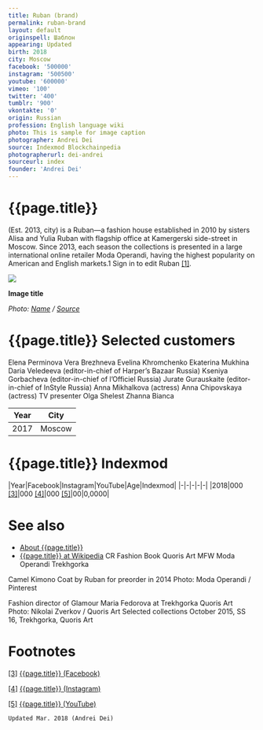 ```yaml
---
title: Ruban (brand)
permalink: ruban-brand
layout: default
originspell: Шаблон
appearing: Updated
birth: 2018
city: Moscow
facebook: '500000'
instagram: '500500'
youtube: '600000'
vimeo: '100'
twitter: '400'
tumblr: '900'
vkontakte: '0'
origin: Russian
profession: English language wiki
photo: This is sample for image caption
photographer: Andrei Dei
source: Indexmod Blockchainpedia
photographerurl: dei-andrei
sourceurl: index
founder: 'Andrei Dei'
---
```


# {{page.title}}

(Est. 2013, city) is a Ruban—a fashion house established in 2010 by sisters Alisa and Yulia Ruban with flagship office at Kamergerski side-street in Moscow. Since 2013, each season the collections is presented in a large international online retailer Moda Operandi, having the highest popularity on American and English markets.1 Sign in to edit Ruban <span id="a1">[\[1\]](#f1)</span>.

![](/encyclopedia/images/image-name.jpg)

**Image title**

*Photo: [Name](index) / [Source](index)*

# {{page.title}} Selected customers

Elena Perminova
Vera Brezhneva
Evelina Khromchenko
Ekaterina Mukhina
Daria Veledeeva (editor-in-chief of Harper’s Bazaar Russia)
Kseniya Gorbacheva (editor-in-chief of l’Officiel Russia)
Jurate Gurauskaite (editor-in-chief of InStyle Russia)
Anna Mikhalkova (actress)
Anna Chipovskaya (actress)
TV presenter Olga Shelest
Zhanna Bianca

|Year|City|
|-|-|
|2017|Moscow|

# {{page.title}} Indexmod

|Year|Facebook|Instagram|YouTube|Age|Indexmod|
|-|-|-|-|-|
|2018|000 <span id="a3">[\[3\]](#f3)</span>|000 <span id="a4">[\[4\]](#f4)</span>|000 <span id="a5">[\[5\]](#f5)</span>|00|0,0000|


# See also

+ [About {{page.title}}](index)
+ [{{page.title}} at Wikipedia](index)
CR Fashion Book
Quoris Art
MFW
Moda Operandi
Trekhgorka

Camel Kimono Coat by Ruban for preorder in 2014
Photo: Moda Operandi / Pinterest

Fashion director of Glamour Maria Fedorova at Trekhgorka Quoris Art
Photo: Nikolai Zverkov / Quoris Art
Selected collections
 October 2015, SS 16, Trekhgorka, Quoris Art

# Footnotes

[[3]](#a3) <span id="f3"></span> [{{page.title}} (Facebook)](index)

[[4]](#a4) <span id="f4"></span> [{{page.title}} (Instagram)](index)

[[5]](#a5) <span id="f5"></span> [{{page.title}} (YouTube)](index)

`Updated Mar. 2018 (Andrei Dei)`
